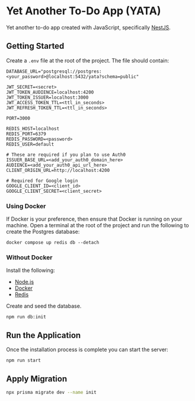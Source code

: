 # Yet Another To-Do App (YATA)

Yet another to-do app created with JavaScript, specifically [NestJS](https://nestjs.com/).

## Getting Started

Create a `.env` file at the root of the project. The file should contain:

```Properties
DATABASE_URL="postgresql://postgres:<your_password>@localhost:5432/yata?schema=public"

JWT_SECRET=<secret>
JWT_TOKEN_AUDIENCE=localhost:4200
JWT_TOKEN_ISSUER=localhost:3000
JWT_ACCESS_TOKEN_TTL=<ttl_in_seconds>
JWT_REFRESH_TOKEN_TTL=<ttl_in_seconds>

PORT=3000

REDIS_HOST=localhost
REDIS_PORT=6379
REDIS_PASSWORD=<password>
REDIS_USER=default

# These are required if you plan to use Auth0
ISSUER_BASE_URL=<add_your_auth0_domain_here>
AUDIENCE=<add_your_auth0_api_url_here>
CLIENT_ORIGIN_URL=http://localhost:4200

# Required for Google login
GOOGLE_CLIENT_ID=<client_id>
GOOGLE_CLIENT_SECRET=<client_secret>

```

### Using Docker

If Docker is your preference, then ensure that Docker is running on your machine.
Open a terminal at the root of the project and run the following to create the Postgres database:

```
docker compose up redis db --detach
```

### Without Docker

Install the following:

- [Node.js](https://nodejs.org/en/)
- [Docker](https://www.docker.com/)
- [Redis](https://redis.io/docs/getting-started/installation/)

Create and seed the database.

```
npm run db:init
```

## Run the Application

Once the installation process is complete you can start the server:

```shell
npm run start
```


## Apply Migration

```sh
npx prisma migrate dev --name init
```